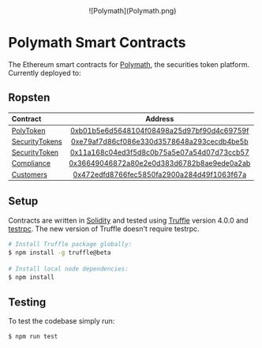 <div style="text-align:center">
![Polymath](Polymath.png)
</div>

# Polymath Smart Contracts

The Ethereum smart contracts for [Polymath][polymath], the securities token platform. Currently deployed to:

## Ropsten

| Contract       | Address                                    |
| :-------------| :-----------------------------------------:|
| [PolyToken](./contracts/PolyToken.sol)     | [0xb01b5e6d5648104f08498a25d97bf90d4c69759f](https://ropsten.etherscan.io/address/0xb01b5e6d5648104f08498a25d97bf90d4c69759f) |
| [SecurityTokens](./contracts/SecurityTokens.sol) | [0xe79af7d86cf086e330d3578648a293cecdb4be5b](https://ropsten.etherscan.io/address/0xe79af7d86cf086e330d3578648a293cecdb4be5b) |
| [SecurityToken](./contracts/SecurityToken.sol)  | [0x11a168c04ed3f5d8c0b75a5e07a54d07d73ccb57](https://ropsten.etherscan.io/address/0x11a168c04ed3f5d8c0b75a5e07a54d07d73ccb57) |
| [Compliance](./contracts/Compliance.sol)     | [0x36649046872a80e2e0d383d6782b8ae9ede0a2ab](https://ropsten.etherscan.io/address/0x36649046872a80e2e0d383d6782b8ae9ede0a2ab) |
| [Customers](./contracts/Customers.sol)      | [0x472edfd8766fec5850fa2900a284d49f1063f67a](https://ropsten.etherscan.io/address/0x472edfd8766fec5850fa2900a284d49f1063f67a) |

## Setup

Contracts are written in [Solidity][solidity] and tested using [Truffle][truffle] version 4.0.0 and [testrpc][testrpc].
The new version of Truffle doesn't require testrpc.

```bash
# Install Truffle package globally:
$ npm install -g truffle@beta

# Install local node dependencies:
$ npm install
```

## Testing

To test the codebase simply run:

```
$ npm run test
```

[polymath]: https://polymath.network
[ethereum]: https://www.ethereum.org/

[solidity]: https://solidity.readthedocs.io/en/develop/
[truffle]: http://truffleframework.com/
[testrpc]: https://github.com/ethereumjs/testrpc
